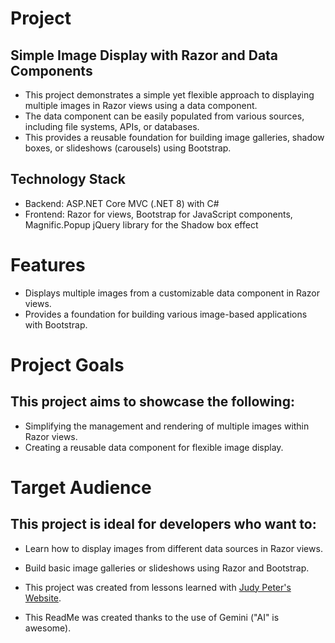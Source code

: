 # Project
## Simple Image Display with Razor and Data Components

- This project demonstrates a simple yet flexible approach to displaying multiple images in Razor views using a data component.  
- The data component can be easily populated from various sources, including file systems, APIs, or databases. 
- This provides a reusable foundation for building image galleries, shadow boxes, or slideshows (carousels) using Bootstrap.

## Technology Stack

- Backend: ASP.NET Core MVC (.NET 8) with C#
- Frontend: Razor for views, Bootstrap for JavaScript components, Magnific.Popup jQuery library for the Shadow box effect

# Features

- Displays multiple images from a customizable data component in Razor views.
- Provides a foundation for building various image-based applications with Bootstrap.

# Project Goals

## This project aims to showcase the following:

- Simplifying the management and rendering of multiple images within Razor views.
- Creating a reusable data component for flexible image display.

# Target Audience

## This project is ideal for developers who want to:

- Learn how to display images from different data sources in Razor views.
- Build basic image galleries or slideshows using Razor and Bootstrap.

- This project was created from lessons learned with [Judy Peter's Website](https://judypeters.com/).

- This ReadMe was created thanks to the use of Gemini ("AI" is awesome).